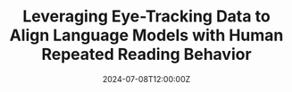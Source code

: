 ---
title: Leveraging Eye-Tracking Data to Align Language Models with Human Repeated Reading Behavior

event: Highlights in the Language Sciences Conference 2024

location: Radboud University
address:
  street:
  city: Nijmegen
  region: 
  postcode: 
  country: Netherlands

summary: Poster presentation at the 2024 Highlights in the Language Sciences Conference, on the topic of adressing the misalignment between humans and large language models in repeated text processing.

date: '2024-07-08T12:00:00Z'
all_day: true

publishDate: '2024-05-16T12:00:00Z'

authors: []
tags: []

featured: false


url_code: ''
url_pdf: 'HILS.pdf'
url_slides: ''
url_video: ''

slides: ''

projects: []
---
